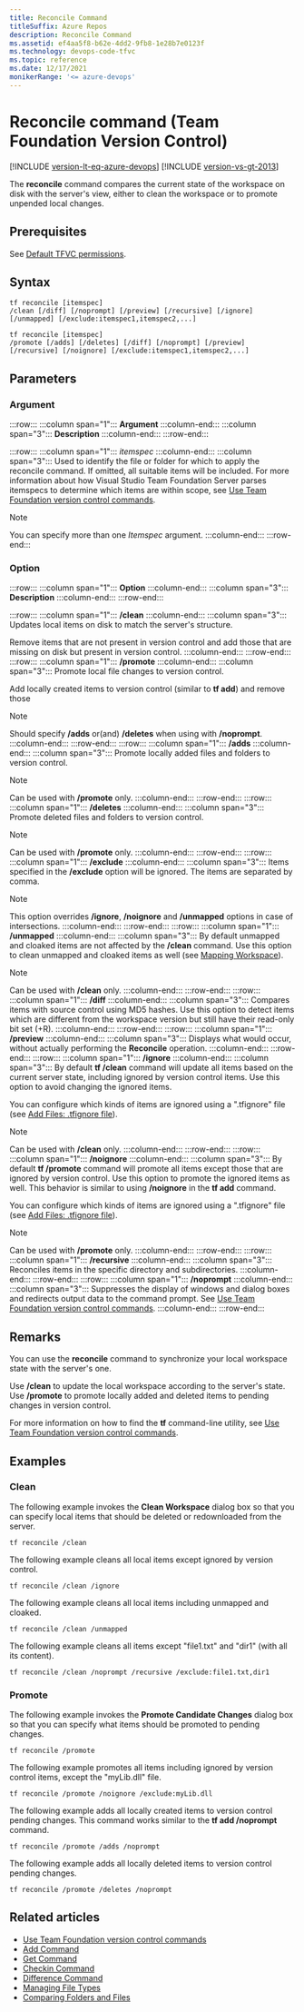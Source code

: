 ```yaml
---
title: Reconcile Command
titleSuffix: Azure Repos
description: Reconcile Command
ms.assetid: ef4aa5f8-b62e-4dd2-9fb8-1e28b7e0123f
ms.technology: devops-code-tfvc
ms.topic: reference
ms.date: 12/17/2021
monikerRange: '<= azure-devops'
---
```



# Reconcile command (Team Foundation Version Control)

[!INCLUDE [version-lt-eq-azure-devops](../../includes/version-lt-eq-azure-devops.md)]
[!INCLUDE [version-vs-gt-2013](../../includes/version-vs-gt-2013.md)]


The **reconcile** command compares the current state of the workspace on disk with the server's view, either to clean the workspace or to promote unpended local changes.

## Prerequisites

See  [Default TFVC permissions](../../organizations/security/default-tfvc-permissions.md).

## Syntax

```
tf reconcile [itemspec]
/clean [/diff] [/noprompt] [/preview] [/recursive] [/ignore]
[/unmapped] [/exclude:itemspec1,itemspec2,...] 

tf reconcile [itemspec]
/promote [/adds] [/deletes] [/diff] [/noprompt] [/preview]
[/recursive] [/noignore] [/exclude:itemspec1,itemspec2,...]
```

## Parameters

### Argument

:::row:::
   :::column span="1":::
   **Argument**
   :::column-end:::
   :::column span="3":::
   **Description**
   :::column-end:::
:::row-end:::

:::row:::
   :::column span="1":::
   *itemspec*
   :::column-end:::
   :::column span="3":::
   Used to identify the file or folder for which to apply the reconcile command. If omitted, all suitable items will be included. For more information about how Visual Studio Team Foundation Server parses itemspecs to determine which items are within scope, see [Use Team Foundation version control commands](use-team-foundation-version-control-commands.md).

   > [!Note]  
   > You can specify more than one *Itemspec* argument.
   :::column-end:::
:::row-end:::

### Option

:::row:::
   :::column span="1":::
   **Option**
   :::column-end:::
   :::column span="3":::
   **Description**
   :::column-end:::
:::row-end:::

:::row:::
   :::column span="1":::
   **/clean**
   :::column-end:::
   :::column span="3":::
   Updates local items on disk to match the server's structure.
   
   Remove items that are not present in version control and add those that are missing on disk but present in version control.
   :::column-end:::
:::row-end:::
:::row:::
   :::column span="1":::
   **/promote**
   :::column-end:::
   :::column span="3":::
   Promote local file changes to version control.

   Add locally created items to version control (similar to **tf add**) and remove those 

   > [!Note]  
   > Should specify **/adds** or(and) **/deletes** when using with **/noprompt**.
   :::column-end:::
:::row-end:::
:::row:::
   :::column span="1":::
   **/adds**
   :::column-end:::
   :::column span="3":::
   Promote locally added files and folders to version control.

   > [!Note]  
   > Can be used with **/promote** only.
   :::column-end:::
:::row-end:::
:::row:::
   :::column span="1":::
   **/deletes**
   :::column-end:::
   :::column span="3":::
   Promote deleted files and folders to version control.

   > [!Note]  
   > Can be used with **/promote** only.
   :::column-end:::
:::row-end:::
:::row:::
   :::column span="1":::
   **/exclude**
   :::column-end:::
   :::column span="3":::
   Items specified in the **/exclude** option will be ignored. The items are separated by comma.

   > [!Note]  
   > This option overrides **/ignore**, **/noignore** and **/unmapped** options in case of intersections.
   :::column-end:::
:::row-end:::
:::row:::
   :::column span="1":::
   **/unmapped**
   :::column-end:::
   :::column span="3":::
   By default unmapped and cloaked items are not affected by the **/clean** command. Use this option to clean unmapped and cloaked items as well (see [Mapping Workspace](../../pipelines/repos/tfvc.md#mappings-workspace)).

   > [!Note]  
   > Can be used with **/clean** only.
   :::column-end:::
:::row-end:::
:::row:::
   :::column span="1":::
   **/diff**
   :::column-end:::
   :::column span="3":::
   Compares items with source control using MD5 hashes. Use this option to detect items which are different from the workspace version but still have their read-only bit set (+R).
   :::column-end:::
:::row-end:::
:::row:::
   :::column span="1":::
   **/preview**
   :::column-end:::
   :::column span="3":::
   Displays what would occur, without actually performing the **Reconcile** operation.
   :::column-end:::
:::row-end:::
:::row:::
   :::column span="1":::
   **/ignore**
   :::column-end:::
   :::column span="3":::
   By default **tf /clean** command will update all items based on the current server state, including ignored by version control items. Use this option to avoid changing the ignored items.
   
   You can configure which kinds of items are ignored using a ".tfignore" file (see [Add Files: .tfignore file](add-files-server.md#tfignore)).

   > [!Note]  
   > Can be used with **/clean** only.
   :::column-end:::
:::row-end:::
:::row:::
   :::column span="1":::
   **/noignore**
   :::column-end:::
   :::column span="3":::
   By default **tf /promote** command will promote all items except those that are ignored by version control. Use this option to promote the ignored items as well. This behavior is similar to using **/noignore** in the **tf add** command.
   
   You can configure which kinds of items are ignored using a ".tfignore" file (see [Add Files: .tfignore file](add-files-server.md#tfignore)).

   > [!Note]  
   > Can be used with **/promote** only.
   :::column-end:::
:::row-end:::
:::row:::
   :::column span="1":::
   **/recursive**
   :::column-end:::
   :::column span="3":::
   Reconciles items in the specific directory and subdirectories.
   :::column-end:::
:::row-end:::
:::row:::
   :::column span="1":::
   **/noprompt**
   :::column-end:::
   :::column span="3":::
   Suppresses the display of windows and dialog boxes and redirects output data to the command prompt. See [Use Team Foundation version control commands](use-team-foundation-version-control-commands.md).
   :::column-end:::
:::row-end:::

## Remarks
You can use the **reconcile** command to synchronize your local workspace state with the server's one.

Use **/clean** to update the local workspace according to the server's state.
Use **/promote** to promote locally added and deleted items to pending changes in version control.

For more information on how to find the **tf** command-line utility, see [Use Team Foundation version control commands](use-team-foundation-version-control-commands.md).

## Examples

### Clean

The following example invokes the **Clean Workspace** dialog box so that you can specify local items that should be deleted or redownloaded from the server.

```
tf reconcile /clean
```

The following example cleans all local items except ignored by version control.

```
tf reconcile /clean /ignore
```

The following example cleans all local items including unmapped and cloaked.

```
tf reconcile /clean /unmapped
```

The following example cleans all items except "file1.txt" and "dir1" (with all its content).

```
tf reconcile /clean /noprompt /recursive /exclude:file1.txt,dir1
```

### Promote

The following example invokes the **Promote Candidate Changes** dialog box so that you can specify what items should be promoted to pending changes.

```
tf reconcile /promote
```

The following example promotes all items including ignored by version control items, except the "myLib.dll" file.

```
tf reconcile /promote /noignore /exclude:myLib.dll
```

The following example adds all locally created items to version control pending changes. This command works similar to the **tf add /noprompt** command.

```
tf reconcile /promote /adds /noprompt
```

The following example adds all locally deleted items to version control pending changes.

```
tf reconcile /promote /deletes /noprompt
```

## Related articles

- [Use Team Foundation version control commands](use-team-foundation-version-control-commands.md)
- [Add Command](add-command.md)
- [Get Command](get-command.md)
- [Checkin Command](checkin-command.md)
- [Difference Command](difference-command.md)
- [Managing File Types](/azure/devops/server/admin/manage-file-types)
- [Comparing Folders and Files](./compare-files.md)